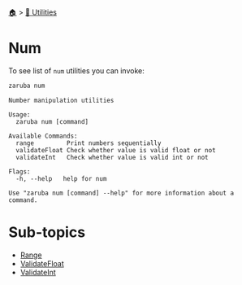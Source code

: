 <!--startTocHeader-->
[🏠](../../README.md) > [🔧 Utilities](../README.md)
# Num
<!--endTocHeader-->

To see list of `num` utilities you can invoke:

```bash
zaruba num
```

```
Number manipulation utilities

Usage:
  zaruba num [command]

Available Commands:
  range         Print numbers sequentially
  validateFloat Check whether value is valid float or not
  validateInt   Check whether value is valid int or not

Flags:
  -h, --help   help for num

Use "zaruba num [command] --help" for more information about a command.
```

<!--startTocSubtopic-->
# Sub-topics
* [Range](range.md)
* [ValidateFloat](validate-float.md)
* [ValidateInt](validate-int.md)
<!--endTocSubtopic-->